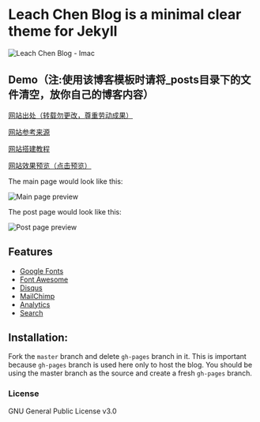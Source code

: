 
# Leach Chen Blog is a minimal clear theme for Jekyll
![Leach Chen Blog - Imac](https://github.com/artemsheludko/adam-blog/blob/master/assets/img/adam-blog-imac.jpg?raw=true)

## Demo（注:使用该博客模板时请将_posts目录下的文件清空，放你自己的博客内容）
[网站出处（转载勿更改，尊重劳动成果）](https://github.com/leach-chen/leach-chen.github.io/)

[网站参考来源](https://github.com/artemsheludko/adam-blog)

[网站搭建教程](https://leach-chen.github.io/jekyll-github-blog/)

[网站效果预览（点击预览）](https://leach-chen.github.io/)

The main page would look like this:

![Main page preview](https://leach-chen.github.io/other/img/homepage.png)

The post page would look like this:

![Post page preview](https://leach-chen.github.io/other/img/articlepage.png)

## Features

- [Google Fonts](https://fonts.google.com/)
- [Font Awesome](http://fontawesome.io/)
- [Disqus](https://disqus.com/)
- [MailChimp](https://mailchimp.com/)
- [Analytics](https://analytics.google.com/analytics/web/)
- [Search](https://github.com/christian-fei/Simple-Jekyll-Search)

## Installation:

Fork the ``master`` branch and delete ``gh-pages`` branch in it. This is important because ``gh-pages`` branch is used here only to host the blog. You should be using the master branch as the source and create a fresh ``gh-pages`` branch.

### License

GNU General Public License v3.0
